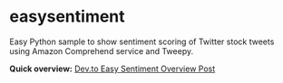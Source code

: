 # easysentiment
Easy Python sample to show sentiment scoring of Twitter stock tweets using Amazon Comprehend service and Tweepy.

**Quick overview:**
[Dev.to Easy Sentiment Overview Post](https://dev.to/iamkilroy/first-post-sentiment-scoring-in-python-with-amazon-comprehend-service-2np0)

